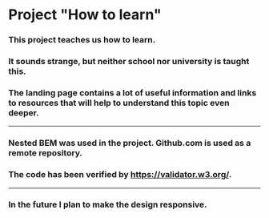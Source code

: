 # Project "How to learn"
### This project teaches us how to learn.  
### It sounds strange, but neither school nor university is taught this.  
### The landing page contains a lot of useful information and links to resources that will help to understand this topic even deeper.  
***
### Nested BEM was used in the project. Github.com is used as a remote repository.  
### The code has been verified by https://validator.w3.org/. 
***
### In the future I plan to make the design responsive.